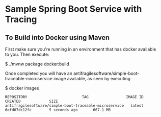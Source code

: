# Sample Spring Boot Service with Tracing

## To Build into Docker using Maven

First make sure you're running in an environment that has docker available to you. Then execute:

$ ./mvnw package docker:build

Once completed you will have an antifragilesoftware/simple-boot-traceable-microservice image available, as seen by executing:

$ docker images

```
REPOSITORY                         TAG                 IMAGE ID            CREATED             SIZE
antifragilesoftware/simple-boot-traceable-microservice   latest              6efd07dc12fc        5 seconds ago       667.1 MB
```
